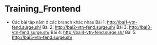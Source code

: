 # Training_Frontend
* Các bài tập nằm ở các branch khác nhau
Bài 1: http://bai1-vtn-fend.surge.sh/
Bài 2: http://bai2-vtn-fend.surge.sh/
Bài 3: http://bai3-vtn-fend.surge.sh/
Bài 4: http://bai4-vtn-fend.surge.sh/
Bài 5: http://bai5-vtn-fend.surge.sh/